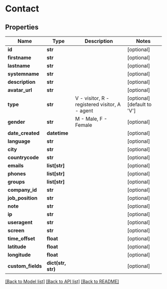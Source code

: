 # Contact

## Properties
Name | Type | Description | Notes
------------ | ------------- | ------------- | -------------
**id** | **str** |  | [optional] 
**firstname** | **str** |  | [optional] 
**lastname** | **str** |  | [optional] 
**systemname** | **str** |  | [optional] 
**description** | **str** |  | [optional] 
**avatar_url** | **str** |  | [optional] 
**type** | **str** | V - visitor, R - registered visitor, A - agent | [optional] [default to 'V']
**gender** | **str** | M - Male, F - Female | [optional] 
**date_created** | **datetime** |  | [optional] 
**language** | **str** |  | [optional] 
**city** | **str** |  | [optional] 
**countrycode** | **str** |  | [optional] 
**emails** | **list[str]** |  | [optional] 
**phones** | **list[str]** |  | [optional] 
**groups** | **list[str]** |  | [optional] 
**company_id** | **str** |  | [optional] 
**job_position** | **str** |  | [optional] 
**note** | **str** |  | [optional] 
**ip** | **str** |  | [optional] 
**useragent** | **str** |  | [optional] 
**screen** | **str** |  | [optional] 
**time_offset** | **float** |  | [optional] 
**latitude** | **float** |  | [optional] 
**longitude** | **float** |  | [optional] 
**custom_fields** | **dict(str, str)** |  | [optional] 

[[Back to Model list]](../README.md#documentation-for-models) [[Back to API list]](../README.md#documentation-for-api-endpoints) [[Back to README]](../README.md)



